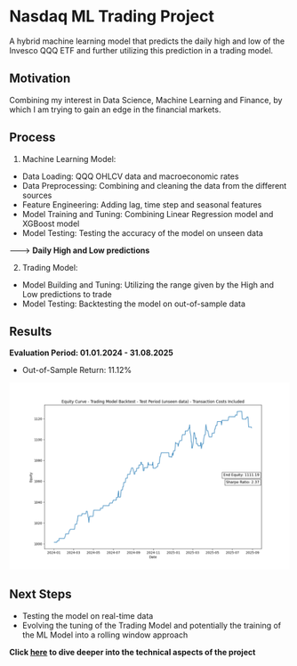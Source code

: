 # Nasdaq ML Trading Project

A hybrid machine learning model that predicts the daily high and low 
of the Invesco QQQ ETF and further utilizing this prediction in a trading model.

## Motivation
Combining my interest in Data Science, Machine Learning and Finance, by which I am 
trying to gain an edge in the financial markets.

## Process
1. Machine Learning Model:
- Data Loading: QQQ OHLCV data and macroeconomic rates
- Data Preprocessing: Combining and cleaning the data from the different sources
- Feature Engineering: Adding lag, time step and seasonal features
- Model Training and Tuning: Combining Linear Regression model and XGBoost model
- Model Testing: Testing the accuracy of the model on unseen data

---> **Daily High and Low predictions**

2. Trading Model:
- Model Building and Tuning: Utilizing the range given by the High and Low 
predictions to trade
- Model Testing: Backtesting the model on out-of-sample data

## Results
**Evaluation Period: 01.01.2024 - 31.08.2025**
- Out-of-Sample Return: 11.12%

![Equity_curve](images/equity_curve_costs_test.png)

## Next Steps

- Testing the model on real-time data
- Evolving the tuning of the Trading Model and potentially the training of the ML Model into a rolling
window approach

**Click [here](docs/technical_insights.md) to dive deeper into the technical aspects of the project** 